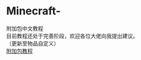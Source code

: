 # Minecraft-
附加包中文教程  
目前教程还处于完善阶段，欢迎各位大佬向我提出建议。  
（更新至物品自定义）   
[附加包教程](https://justinlmc.github.io/Minecraft-/%E6%95%99%E7%A8%8B/%E9%99%84%E5%8A%A0%E5%8C%85%E6%95%99%E7%A8%8B.html)  
